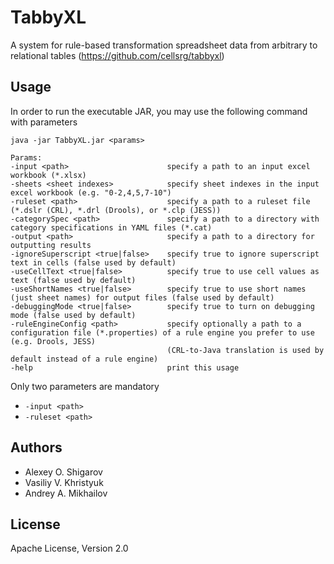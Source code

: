 # TabbyXL

A system for rule-based transformation spreadsheet data from arbitrary to relational tables (https://github.com/cellsrg/tabbyxl)

## Usage

In order to run the executable JAR, you may use the following command with parameters  
```
java -jar TabbyXL.jar <params>

Params:
-input <path>                      specify a path to an input excel workbook (*.xlsx)
-sheets <sheet indexes>            specify sheet indexes in the input excel workbook (e.g. "0-2,4,5,7-10")
-ruleset <path>                    specify a path to a ruleset file (*.dslr (CRL), *.drl (Drools), or *.clp (JESS))
-categorySpec <path>               specify a path to a directory with category specifications in YAML files (*.cat)
-output <path>                     specify a path to a directory for outputting results
-ignoreSuperscript <true|false>    specify true to ignore superscript text in cells (false used by default)
-useCellText <true|false>          specify true to use cell values as text (false used by default)
-useShortNames <true|false>        specify true to use short names (just sheet names) for output files (false used by default)
-debuggingMode <true|false>        specify true to turn on debugging mode (false used by default)
-ruleEngineConfig <path>           specify optionally a path to a configuration file (*.properties) of a rule engine you prefer to use (e.g. Drools, JESS)
                                   (CRL-to-Java translation is used by default instead of a rule engine)
-help                              print this usage
```

Only two parameters are mandatory
* `-input <path>`
* `-ruleset <path>`

## Authors

* Alexey O. Shigarov
* Vasiliy V. Khristyuk
* Andrey A. Mikhailov

## License
Apache License, Version 2.0
